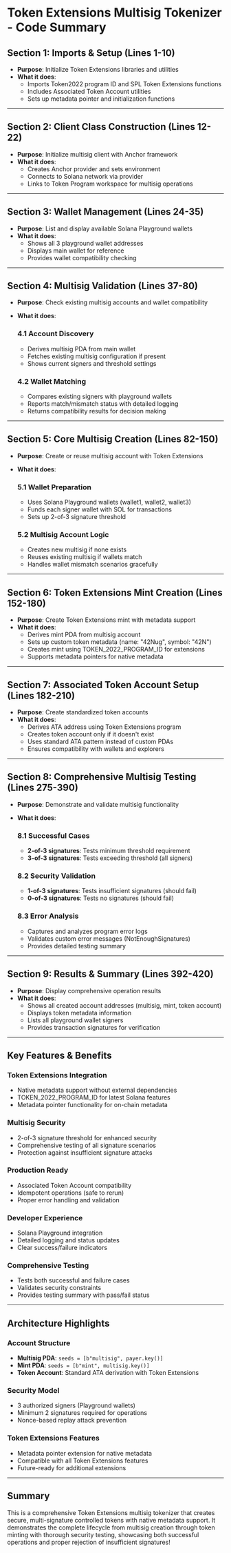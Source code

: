 # Token Extensions Multisig Tokenizer - Code Summary

## **Section 1: Imports & Setup** (Lines 1-10)
- **Purpose**: Initialize Token Extensions libraries and utilities
- **What it does**:
  - Imports Token2022 program ID and SPL Token Extensions functions
  - Includes Associated Token Account utilities
  - Sets up metadata pointer and initialization functions

---

## **Section 2: Client Class Construction** (Lines 12-22)
- **Purpose**: Initialize multisig client with Anchor framework
- **What it does**:
  - Creates Anchor provider and sets environment
  - Connects to Solana network via provider
  - Links to Token Program workspace for multisig operations

---

## **Section 3: Wallet Management** (Lines 24-35)
- **Purpose**: List and display available Solana Playground wallets
- **What it does**:
  - Shows all 3 playground wallet addresses
  - Displays main wallet for reference
  - Provides wallet compatibility checking

---

## **Section 4: Multisig Validation** (Lines 37-80)
- **Purpose**: Check existing multisig accounts and wallet compatibility
- **What it does**:
  ### 4.1 Account Discovery
  - Derives multisig PDA from main wallet
  - Fetches existing multisig configuration if present
  - Shows current signers and threshold settings
  
  ### 4.2 Wallet Matching
  - Compares existing signers with playground wallets
  - Reports match/mismatch status with detailed logging
  - Returns compatibility results for decision making

---

## **Section 5: Core Multisig Creation** (Lines 82-150)
- **Purpose**: Create or reuse multisig account with Token Extensions
- **What it does**:
  ### 5.1 Wallet Preparation
  - Uses Solana Playground wallets (wallet1, wallet2, wallet3)
  - Funds each signer wallet with SOL for transactions
  - Sets up 2-of-3 signature threshold
  
  ### 5.2 Multisig Account Logic
  - Creates new multisig if none exists
  - Reuses existing multisig if wallets match
  - Handles wallet mismatch scenarios gracefully

---

## **Section 6: Token Extensions Mint Creation** (Lines 152-180)
- **Purpose**: Create Token Extensions mint with metadata support
- **What it does**:
  - Derives mint PDA from multisig account
  - Sets up custom token metadata (name: "42Nug", symbol: "42N")
  - Creates mint using TOKEN_2022_PROGRAM_ID for extensions
  - Supports metadata pointers for native metadata

---

## **Section 7: Associated Token Account Setup** (Lines 182-210)
- **Purpose**: Create standardized token accounts
- **What it does**:
  - Derives ATA address using Token Extensions program
  - Creates token account only if it doesn't exist
  - Uses standard ATA pattern instead of custom PDAs
  - Ensures compatibility with wallets and explorers

---

## **Section 8: Comprehensive Multisig Testing** (Lines 275-390)
- **Purpose**: Demonstrate and validate multisig functionality
- **What it does**:
  ### 8.1 Successful Cases
  - **2-of-3 signatures**: Tests minimum threshold requirement
  - **3-of-3 signatures**: Tests exceeding threshold (all signers)
  
  ### 8.2 Security Validation
  - **1-of-3 signatures**: Tests insufficient signatures (should fail)
  - **0-of-3 signatures**: Tests no signatures (should fail)
  
  ### 8.3 Error Analysis
  - Captures and analyzes program error logs
  - Validates custom error messages (NotEnoughSignatures)
  - Provides detailed testing summary

---

## **Section 9: Results & Summary** (Lines 392-420)
- **Purpose**: Display comprehensive operation results
- **What it does**:
  - Shows all created account addresses (multisig, mint, token account)
  - Displays token metadata information
  - Lists all playground wallet signers
  - Provides transaction signatures for verification

---

## **Key Features & Benefits**

### **Token Extensions Integration**
- Native metadata support without external dependencies
- TOKEN_2022_PROGRAM_ID for latest Solana features
- Metadata pointer functionality for on-chain metadata

### **Multisig Security**
- 2-of-3 signature threshold for enhanced security
- Comprehensive testing of all signature scenarios
- Protection against insufficient signature attacks

### **Production Ready**
- Associated Token Account compatibility
- Idempotent operations (safe to rerun)
- Proper error handling and validation

### **Developer Experience**
- Solana Playground integration
- Detailed logging and status updates
- Clear success/failure indicators

### **Comprehensive Testing**
- Tests both successful and failure cases
- Validates security constraints
- Provides testing summary with pass/fail status

---

## **Architecture Highlights**

### **Account Structure**
- **Multisig PDA**: `seeds = [b"multisig", payer.key()]`
- **Mint PDA**: `seeds = [b"mint", multisig.key()]`
- **Token Account**: Standard ATA derivation with Token Extensions

### **Security Model**
- 3 authorized signers (Playground wallets)
- Minimum 2 signatures required for operations
- Nonce-based replay attack prevention

### **Token Extensions Features**
- Metadata pointer extension for native metadata
- Compatible with all Token Extensions features
- Future-ready for additional extensions

---

## **Summary**
This is a comprehensive Token Extensions multisig tokenizer that creates secure, multi-signature controlled tokens with native metadata support. It demonstrates the complete lifecycle from multisig creation through token minting with thorough security testing, showcasing both successful operations and proper rejection of insufficient signatures!
